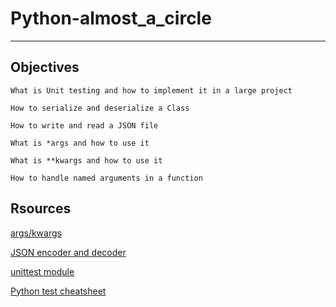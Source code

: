 # Python-almost_a_circle
-------------------------

## Objectives

    What is Unit testing and how to implement it in a large project

    How to serialize and deserialize a Class

    How to write and read a JSON file

    What is *args and how to use it

    What is **kwargs and how to use it

    How to handle named arguments in a function


## Rsources

	
   [args/kwargs](https://alx-intranet.hbtn.io/rltoken/7gc6UzxSL81HcuAwklUbuQ)

   [JSON encoder and decoder](https://alx-intranet.hbtn.io/rltoken/rGVU9mt57rVURGnjK6n4_Q)

   [unittest module](https://alx-intranet.hbtn.io/rltoken/soictNXCPE18ASL3INoeew)

   [Python test cheatsheet](https://alx-intranet.hbtn.io/rltoken/uI9iskBCcNo5pc7j9Vy86A)
	
